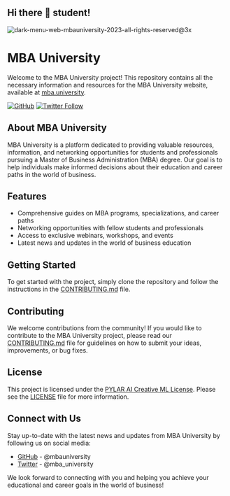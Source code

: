 ## Hi there 👋 student!

![dark-menu-web-mbauniversity-2023-all-rights-reserved@3x](https://user-images.githubusercontent.com/5947268/235471595-500941f7-19b8-45b4-873f-c9d70fd16137.png)

# MBA University

Welcome to the MBA University project! This repository contains all the necessary information and resources for the MBA University website, available at [mba.university](https://mba.university).

[![GitHub](https://img.shields.io/github/followers/mbauniversity?style=social)](https://github.com/mbauniversity) [![Twitter Follow](https://img.shields.io/twitter/follow/mba_university?style=social)](https://twitter.com/mba_university)

## About MBA University

MBA University is a platform dedicated to providing valuable resources, information, and networking opportunities for students and professionals pursuing a Master of Business Administration (MBA) degree. Our goal is to help individuals make informed decisions about their education and career paths in the world of business.

## Features

- Comprehensive guides on MBA programs, specializations, and career paths
- Networking opportunities with fellow students and professionals
- Access to exclusive webinars, workshops, and events
- Latest news and updates in the world of business education

## Getting Started

To get started with the project, simply clone the repository and follow the instructions in the [CONTRIBUTING.md](CONTRIBUTING.md) file.

## Contributing

We welcome contributions from the community! If you would like to contribute to the MBA University project, please read our [CONTRIBUTING.md](CONTRIBUTING.md) file for guidelines on how to submit your ideas, improvements, or bug fixes.

## License

This project is licensed under the [PYLAR AI Creative ML License](LICENSE). Please see the [LICENSE](LICENSE) file for more information.

## Connect with Us

Stay up-to-date with the latest news and updates from MBA University by following us on social media:

- [GitHub](https://github.com/mbauniversity) - @mbauniversity
- [Twitter](https://twitter.com/mba_university) - @mba_university

We look forward to connecting with you and helping you achieve your educational and career goals in the world of business!

